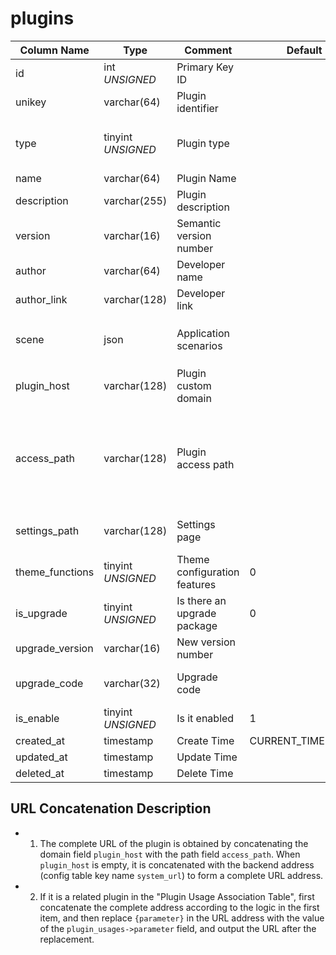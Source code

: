 # plugins

| Column Name | Type | Comment | Default | Null | Remark |
| --- | --- | --- | --- | --- | --- |
| id | int *UNSIGNED* | Primary Key ID |  | NO | Auto Increment |
| unikey | varchar(64) | Plugin identifier |  | NO | **Unique**, PascalCase format |
| type | tinyint *UNSIGNED* | Plugin type  |  | NO | 1.Extension plugin / 2.Control panel / 3.Website engine / 4.Theme template |
| name | varchar(64) | Plugin Name |  | NO |  |
| description | varchar(255) | Plugin description  |  | NO |  |
| version | varchar(16) | Semantic version number |  | NO | Display version number |
| author | varchar(64) | Developer name |  | NO |  |
| author_link | varchar(128) | Developer link |  | YES |  |
| scene | json | Application scenarios |  | YES | Supported application scenario parameters<br>Format: `["apiKey","register"]` |
| plugin_host | varchar(128) | Plugin custom domain |  | YES | Starts with `http://` or` https://`, without trailing / |
| access_path | varchar(128) | Plugin access path |  | YES | Relative path, supports variable names<br>When the `plugin_host` field is empty, it is concatenated with the "backend domain" to form a complete URL |
| settings_path | varchar(128) | Settings page |  | YES | Relative path, empty means no settings page |
| theme_functions | tinyint *UNSIGNED* | Theme configuration features | 0 | NO | 0.None / 1.Yes |
| is_upgrade | tinyint *UNSIGNED* | Is there an upgrade package | 0 | NO | 0.No / 1.Yes |
| upgrade_version | varchar(16) | New version number |  | YES |  |
| upgrade_code | varchar(32) | Upgrade code |  | YES | Official application market upgrade certificate |
| is_enable | tinyint *UNSIGNED* | Is it enabled | 1 | NO | 0.Disabled / 1.Enabled |
| created_at | timestamp | Create Time | CURRENT_TIMESTAMP | NO  |  |
| updated_at | timestamp | Update Time |  | NO  |  |
| deleted_at | timestamp | Delete Time |  | YES |  |

## URL Concatenation Description

- 1. The complete URL of the plugin is obtained by concatenating the domain field `plugin_host` with the path field `access_path`. When `plugin_host` is empty, it is concatenated with the backend address (config table key name `system_url`) to form a complete URL address.
- 2. If it is a related plugin in the "Plugin Usage Association Table", first concatenate the complete address according to the logic in the first item, and then replace `{parameter}` in the URL address with the value of the `plugin_usages->parameter` field, and output the URL after the replacement.
